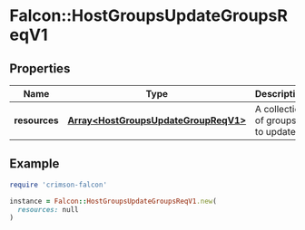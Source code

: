 # Falcon::HostGroupsUpdateGroupsReqV1

## Properties

| Name | Type | Description | Notes |
| ---- | ---- | ----------- | ----- |
| **resources** | [**Array&lt;HostGroupsUpdateGroupReqV1&gt;**](HostGroupsUpdateGroupReqV1.md) | A collection of groups to update |  |

## Example

```ruby
require 'crimson-falcon'

instance = Falcon::HostGroupsUpdateGroupsReqV1.new(
  resources: null
)
```

